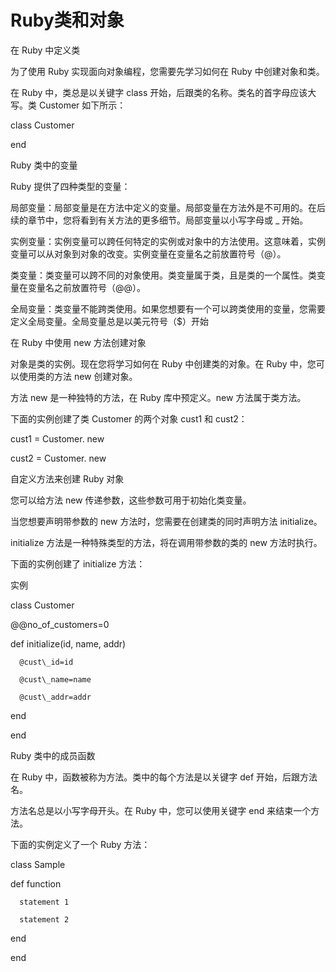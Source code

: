 # Ruby类和对象

在 Ruby 中定义类

为了使用 Ruby 实现面向对象编程，您需要先学习如何在 Ruby 中创建对象和类。

在 Ruby 中，类总是以关键字 class 开始，后跟类的名称。类名的首字母应该大写。类 Customer 如下所示：

class Customer

end

Ruby 类中的变量

Ruby 提供了四种类型的变量：

局部变量：局部变量是在方法中定义的变量。局部变量在方法外是不可用的。在后续的章节中，您将看到有关方法的更多细节。局部变量以小写字母或 \_ 开始。

实例变量：实例变量可以跨任何特定的实例或对象中的方法使用。这意味着，实例变量可以从对象到对象的改变。实例变量在变量名之前放置符号（@）。

类变量：类变量可以跨不同的对象使用。类变量属于类，且是类的一个属性。类变量在变量名之前放置符号（@@）。

全局变量：类变量不能跨类使用。如果您想要有一个可以跨类使用的变量，您需要定义全局变量。全局变量总是以美元符号（$）开始

在 Ruby 中使用 new 方法创建对象

对象是类的实例。现在您将学习如何在 Ruby 中创建类的对象。在 Ruby 中，您可以使用类的方法 new 创建对象。

方法 new 是一种独特的方法，在 Ruby 库中预定义。new 方法属于类方法。

下面的实例创建了类 Customer 的两个对象 cust1 和 cust2：

cust1 = Customer. new

cust2 = Customer. new

自定义方法来创建 Ruby 对象

您可以给方法 new 传递参数，这些参数可用于初始化类变量。

当您想要声明带参数的 new 方法时，您需要在创建类的同时声明方法 initialize。

initialize 方法是一种特殊类型的方法，将在调用带参数的类的 new 方法时执行。

下面的实例创建了 initialize 方法：

实例

class Customer

@@no\_of\_customers=0

def initialize\(id, name, addr\)

```
  @cust\_id=id

  @cust\_name=name

  @cust\_addr=addr
```

end

end

Ruby 类中的成员函数

在 Ruby 中，函数被称为方法。类中的每个方法是以关键字 def 开始，后跟方法名。

方法名总是以小写字母开头。在 Ruby 中，您可以使用关键字 end 来结束一个方法。

下面的实例定义了一个 Ruby 方法：

class Sample

   def function

      statement 1

      statement 2

   end

end

